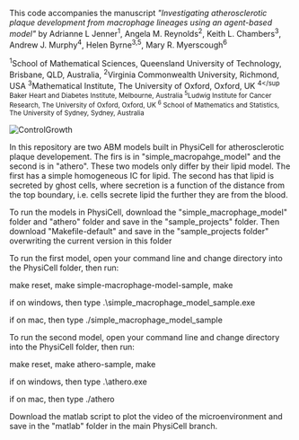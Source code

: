This code accompanies the manuscript *"Investigating atherosclerotic plaque development from macrophage lineages using an agent-based model"* by Adrianne L Jenner<sup>1</sup>, Angela M. Reynolds<sup>2</sup>, Keith L. Chambers<sup>3</sup>, Andrew J. Murphy<sup>4</sup>, Helen Byrne<sup>3,5</sup>, Mary R. Myerscough<sup>6</sup>

<sup>1</sup>School of Mathematical Sciences, Queensland University of Technology, Brisbane, QLD, Australia,
<sup>2</sup>Virginia Commonwealth University, Richmond, USA
<sup>3</sup>Mathematical Institute, The University of Oxford, Oxford, UK 
<sup>4</sup Baker Heart and Diabetes Institute, Melbourne, Australia
<sup>5</sup>Ludwig Institute for Cancer Research, The University of Oxford, Oxford, UK
<sup>6</sup> School of Mathematics and Statistics, The University of Sydney, Sydney, Australia

![ControlGrowth](https://user-images.githubusercontent.com/85978071/152262842-950fbb47-dcd1-4da0-9c19-1c6bae2230b0.png)

In this repository are two ABM models built in PhysiCell for atherosclerotic plaque developement. The firs is in "simple_macropahge_model" and the second is in "athero". 
These two models only differ by their lipid model. The first has a simple homogeneous IC for lipid. The second has that lipid is secreted by ghost cells, where
secretion is a function of the distance from the top boundary, i.e. cells secrete lipid the further they are from the blood. 

To run the models in PhysiCell, download the "simple_macrophage_model" folder and "athero" folder and save in the "sample_projects" folder. 
Then download "Makefile-default" and save in the "sample_projects folder" overwriting the current version in this folder

To run the first model, open your command line and change directory into the PhysiCell folder, then run: 

make reset,
make simple-macrophage-model-sample,
make

if on windows, then type 
.\simple_macrophage_model_sample.exe

if on mac, then type
./simple_macrophage_model_sample

To run the second model, open your command line and change directory into the PhysiCell folder, then run: 

make reset,
make athero-sample,
make

if on windows, then type 
.\athero.exe

if on mac, then type
./athero

Download the matlab script to plot the video of the microenvironment and save in the "matlab" folder in the main PhysiCell branch.
